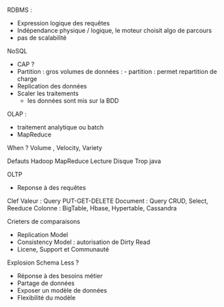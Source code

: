 RDBMS :
  - Expression logique des requêtes
  - Indépendance physique / logique, le moteur choisit algo de parcours
  - pas de scalabilité

NoSQL
  - CAP  ?
  -  Partition : gros volumes de données :
    - partition : permet repartition de charge
  - Replication des données
  - Scaler les traitements
    - les données sont mis sur la BDD

OLAP :
  - traitement analytique ou batch
  - MapReduce

  When ? Volume , Velocity, Variety

  Defauts Hadoop
    MapReduce
    Lecture Disque
    Trop java

OLTP
  - Reponse à des requêtes

  Clef Valeur : Query PUT-GET-DELETE
  Document : Query CRUD, Select, Reeduce
  Colonne :
    BigTable, Hbase, Hypertable, Cassandra

  Crieters de comparaisons
  - Replication Model
  - Consistency Model : autorisation de Dirty Read
  - Licene, Support et Communauté

Explosion Schema Less ?
- Réponse à des besoins métier
- Partage de données
- Exposer un modèle de données
- Flexibilité du modèle 
